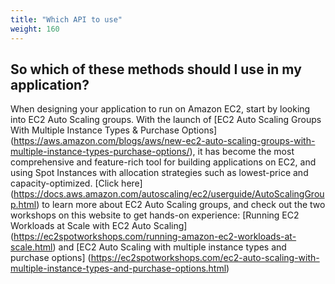 ```yaml
---
title: "Which API to use"
weight: 160
---
```


## So which of these methods should I use in my application?

When designing your application to run on Amazon EC2, start by looking into EC2 Auto Scaling groups. With the launch of [EC2 Auto Scaling Groups With Multiple Instance Types & Purchase Options] (https://aws.amazon.com/blogs/aws/new-ec2-auto-scaling-groups-with-multiple-instance-types-purchase-options/), it has become the most comprehensive and feature-rich tool for building applications on EC2, and using Spot Instances with allocation strategies such as lowest-price and capacity-optimized. [Click here]  (https://docs.aws.amazon.com/autoscaling/ec2/userguide/AutoScalingGroup.html) to learn more about EC2 Auto Scaling groups, and check out the two workshops on this website to get hands-on experience: [Running EC2 Workloads at Scale with EC2 Auto Scaling] (https://ec2spotworkshops.com/running-amazon-ec2-workloads-at-scale.html) and [EC2 Auto Scaling with multiple instance types and purchase options] (https://ec2spotworkshops.com/ec2-auto-scaling-with-multiple-instance-types-and-purchase-options.html)



